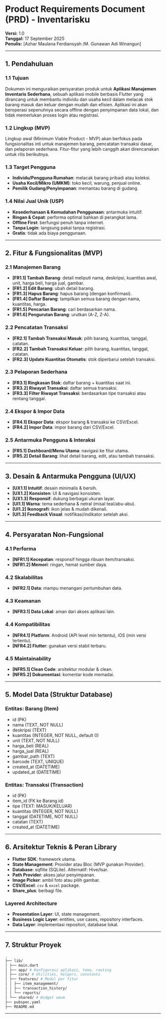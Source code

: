 
# Product Requirements Document (PRD) - Inventarisku

**Versi:** 1.0  
**Tanggal:** 17 September 2025  
**Penulis:** [Azhar Maulana Ferdiansyah /M. Gunawan Adi Winangun]

---

## 1. Pendahuluan

### 1.1 Tujuan
Dokumen ini menguraikan persyaratan produk untuk **Aplikasi Manajemen Inventaris Sederhana**, sebuah aplikasi mobile berbasis Flutter yang dirancang untuk membantu individu dan usaha kecil dalam melacak stok barang masuk dan keluar dengan mudah dan efisien. Aplikasi ini akan beroperasi sepenuhnya secara offline dengan penyimpanan data lokal, dan tidak memerlukan proses login atau registrasi.

### 1.2 Lingkup (MVP)
Lingkup awal (Minimum Viable Product - MVP) akan berfokus pada fungsionalitas inti untuk manajemen barang, pencatatan transaksi dasar, dan pelaporan sederhana. Fitur-fitur yang lebih canggih akan direncanakan untuk rilis berikutnya.

### 1.3 Target Pengguna
- **Individu/Pengguna Rumahan**: melacak barang pribadi atau koleksi.
- **Usaha Kecil/Mikro (UMKM)**: toko kecil, warung, penjual online.
- **Pemilik Gudang/Penyimpanan**: memantau barang di gudang.

### 1.4 Nilai Jual Unik (USP)
- **Kesederhanaan & Kemudahan Penggunaan**: antarmuka intuitif.
- **Ringan & Cepat**: performa optimal bahkan di perangkat lama.
- **Offline First**: berfungsi penuh tanpa internet.
- **Tanpa Login**: langsung pakai tanpa registrasi.
- **Gratis**: tidak ada biaya penggunaan.

---

## 2. Fitur & Fungsionalitas (MVP)

### 2.1 Manajemen Barang
- **[FR1.1] Tambah Barang**: detail meliputi nama, deskripsi, kuantitas awal, unit, harga beli, harga jual, gambar.
- **[FR1.2] Edit Barang**: ubah detail barang.
- **[FR1.3] Hapus Barang**: hapus barang (dengan konfirmasi).
- **[FR1.4] Daftar Barang**: tampilkan semua barang dengan nama, kuantitas, harga.
- **[FR1.5] Pencarian Barang**: cari berdasarkan nama.
- **[FR1.6] Pengurutan Barang**: urutkan (A-Z, Z-A).

### 2.2 Pencatatan Transaksi
- **[FR2.1] Tambah Transaksi Masuk**: pilih barang, kuantitas, tanggal, catatan.
- **[FR2.2] Tambah Transaksi Keluar**: pilih barang, kuantitas, tanggal, catatan.
- **[FR2.3] Update Kuantitas Otomatis**: stok diperbarui setelah transaksi.

### 2.3 Pelaporan Sederhana
- **[FR3.1] Ringkasan Stok**: daftar barang + kuantitas saat ini.
- **[FR3.2] Riwayat Transaksi**: daftar semua transaksi.
- **[FR3.3] Filter Riwayat Transaksi**: berdasarkan tipe transaksi atau rentang tanggal.

### 2.4 Ekspor & Impor Data
- **[FR4.1] Ekspor Data**: ekspor barang & transaksi ke CSV/Excel.
- **[FR4.2] Impor Data**: impor barang dari CSV/Excel.

### 2.5 Antarmuka Pengguna & Interaksi
- **[FR5.1] Dashboard/Menu Utama**: navigasi ke fitur utama.
- **[FR5.2] Detail Barang**: lihat detail barang, edit, atau tambah transaksi.

---

## 3. Desain & Antarmuka Pengguna (UI/UX)
- **[UX1.1] Intuitif**: desain minimalis & bersih.
- **[UX1.2] Konsisten**: UI & navigasi konsisten.
- **[UX1.3] Responsif**: dukung berbagai ukuran layar.
- **[UI1.1] Warna**: tema sederhana & netral (misal teal/abu-abu).
- **[UI1.2] Ikonografi**: ikon jelas & mudah dikenali.
- **[UI1.3] Feedback Visual**: notifikasi/indikator setelah aksi.

---

## 4. Persyaratan Non-Fungsional

### 4.1 Performa
- **[NFR1.1] Kecepatan**: responsif hingga ribuan item/transaksi.
- **[NFR1.2] Memori**: ringan, hemat sumber daya.

### 4.2 Skalabilitas
- **[NFR2.1] Data**: mampu menangani pertumbuhan data.

### 4.3 Keamanan
- **[NFR3.1] Data Lokal**: aman dari akses aplikasi lain.

### 4.4 Kompatibilitas
- **[NFR4.1] Platform**: Android (API level min tertentu), iOS (min versi tertentu).
- **[NFR4.2] Flutter**: gunakan versi stabil terbaru.

### 4.5 Maintainability
- **[NFR5.1] Clean Code**: arsitektur modular & clean.
- **[NFR5.2] Dokumentasi**: komentar kode memadai.

---

## 5. Model Data (Struktur Database)

### Entitas: Barang (Item)
- id (PK)
- nama (TEXT, NOT NULL)
- deskripsi (TEXT)
- kuantitas (INTEGER, NOT NULL, default 0)
- unit (TEXT, NOT NULL)
- harga_beli (REAL)
- harga_jual (REAL)
- gambar_path (TEXT)
- barcode (TEXT, UNIQUE)
- created_at (DATETIME)
- updated_at (DATETIME)

### Entitas: Transaksi (Transaction)
- id (PK)
- item_id (FK ke Barang.id)
- tipe (TEXT: MASUK/KELUAR)
- kuantitas (INTEGER, NOT NULL)
- tanggal (DATETIME, NOT NULL)
- catatan (TEXT)
- created_at (DATETIME)

---

## 6. Arsitektur Teknis & Peran Library
- **Flutter SDK**: framework utama.
- **State Management**: Provider atau Bloc (MVP gunakan Provider).
- **Database**: sqflite (SQLite). Alternatif: Hive/Isar.
- **Path Provider**: akses jalur penyimpanan.
- **Image Picker**: ambil foto atau pilih gambar.
- **CSV/Excel**: `csv` & `excel` package.
- **Share_plus**: berbagi file.

### Layered Architecture
- **Presentation Layer**: UI, state management.
- **Business Logic Layer**: entities, use cases, repository interfaces.
- **Data Layer**: implementasi repositori, database lokal.

---

## 7. Struktur Proyek


```bash
.
├── lib/
│ ├── main.dart
│ ├── app/ # Konfigurasi aplikasi, tema, routing
│ ├── core/ # Utilities, helpers, constants
│ ├── features/ # Modul per fitur
│ │ ├── item_management/
│ │ ├── transaction_history/
│ │ └── reports/
│ └── shared/ # Widget umum
├── pubspec.yaml
├── README.md

```

---

